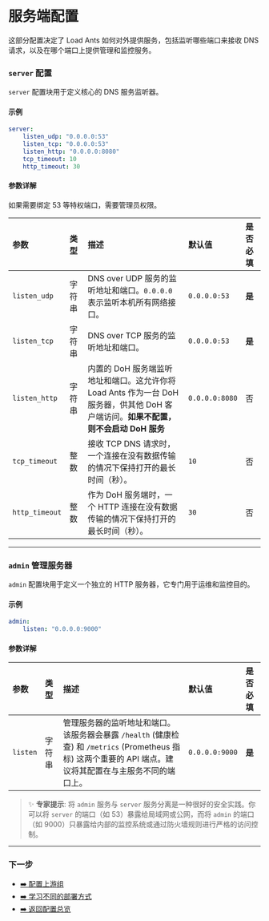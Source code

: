 # 服务端配置

这部分配置决定了 Load Ants 如何对外提供服务，包括监听哪些端口来接收 DNS 请求，以及在哪个端口上提供管理和监控服务。

### `server` 配置

`server` 配置块用于定义核心的 DNS 服务监听器。

#### 示例

```yaml
server:
    listen_udp: "0.0.0.0:53"
    listen_tcp: "0.0.0.0:53"
    listen_http: "0.0.0.0:8080"
    tcp_timeout: 10
    http_timeout: 30
```

#### 参数详解

如果需要绑定 53 等特权端口，需要管理员权限。

| 参数           | 类型   | 描述                                                                                                                                  | 默认值         | 是否必填 |
| :------------- | :----- | :------------------------------------------------------------------------------------------------------------------------------------ | :------------- | :------- |
| `listen_udp`   | 字符串 | DNS over UDP 服务的监听地址和端口。`0.0.0.0` 表示监听本机所有网络接口。                                                               | `0.0.0.0:53`   | **是**   |
| `listen_tcp`   | 字符串 | DNS over TCP 服务的监听地址和端口。                                                                                                   | `0.0.0.0:53`   | **是**   |
| `listen_http`  | 字符串 | 内置的 DoH 服务端监听地址和端口。这允许你将 Load Ants 作为一台 DoH 服务器，供其他 DoH 客户端访问。**如果不配置，则不会启动 DoH 服务** | `0.0.0.0:8080` | 否       |
| `tcp_timeout`  | 整数   | 接收 TCP DNS 请求时，一个连接在没有数据传输的情况下保持打开的最长时间（秒）。                                                         | `10`           | 否       |
| `http_timeout` | 整数   | 作为 DoH 服务端时，一个 HTTP 连接在没有数据传输的情况下保持打开的最长时间（秒）。                                                     | `30`           | 否       |

---

### `admin` 管理服务器

`admin` 配置块用于定义一个独立的 HTTP 服务器，它专门用于运维和监控目的。

#### 示例

```yaml
admin:
    listen: "0.0.0.0:9000"
```

#### 参数详解

| 参数     | 类型   | 描述                                                                                                                                                        | 默认值         | 是否必填 |
| :------- | :----- | :---------------------------------------------------------------------------------------------------------------------------------------------------------- | :------------- | :------- |
| `listen` | 字符串 | 管理服务器的监听地址和端口。该服务器会暴露 `/health` (健康检查) 和 `/metrics` (Prometheus 指标) 这两个重要的 API 端点。建议将其配置在与主服务不同的端口上。 | `0.0.0.0:9000` | **是**   |

> ✨ **专家提示**:
> 将 `admin` 服务与 `server` 服务分离是一种很好的安全实践。你可以将 `server` 的端口（如 53）暴露给局域网或公网，而将 `admin` 的端口（如 9000）只暴露给内部的监控系统或通过防火墙规则进行严格的访问控制。

---

### 下一步

-   [➡️ 配置上游组](./upstream-groups.md)
-   [➡️ 学习不同的部署方式](../deployment/index.md)
-   [➡️ 返回配置总览](./index.md)
